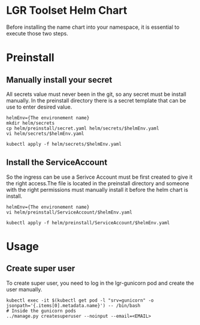 # LGR Toolset Helm Chart

Before installing the name chart into your namespace, it is essential to
execute those two steps.

# Preinstall

## Manually install your secret
All secrets value must never been in the git, so any secret must be install
manually. In the preinstall directory there is a secret template that can be
use to enter desired value.
```
helmEnv={The environement name}
mkdir helm/secrets
cp helm/preinstall/secret.yaml helm/secrets/$helmEnv.yaml
vi helm/secrets/$helmEnv.yaml

kubectl apply -f helm/secrets/$helmEnv.yaml
```

## Install the ServiceAccount
So the ingress can be use a Serivce Account must be first created to give it
the right access.The file is located in the preinstall directory and someone
with the right permissions must manually install it before the helm chart is
install.
```
helmEnv={The environement name}
vi helm/preinstall/ServiceAccount/$helmEnv.yaml

kubectl apply -f helm/preinstall/ServiceAccount/$helmEnv.yaml
```

# Usage

## Create super user
To create super user, you need to log in the lgr-gunicorn pod and create the
user manually.
```
kubectl exec -it $(kubectl get pod -l "srv=gunicorn" -o jsonpath='{.items[0].metadata.name}') -- /bin/bash
# Inside the gunicorn pods
../manage.py createsuperuser --noinput --email=<EMAIL>
```
